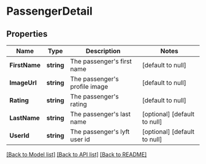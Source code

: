 # PassengerDetail

## Properties
Name | Type | Description | Notes
------------ | ------------- | ------------- | -------------
**FirstName** | **string** | The passenger&#39;s first name | [default to null]
**ImageUrl** | **string** | The passenger&#39;s profile image | [default to null]
**Rating** | **string** | The passenger&#39;s rating | [default to null]
**LastName** | **string** | The passenger&#39;s last name | [optional] [default to null]
**UserId** | **string** | The passenger&#39;s lyft user id | [optional] [default to null]

[[Back to Model list]](../README.md#documentation-for-models) [[Back to API list]](../README.md#documentation-for-api-endpoints) [[Back to README]](../README.md)


